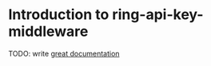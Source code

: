 # Introduction to ring-api-key-middleware

TODO: write [great documentation](http://jacobian.org/writing/what-to-write/)
